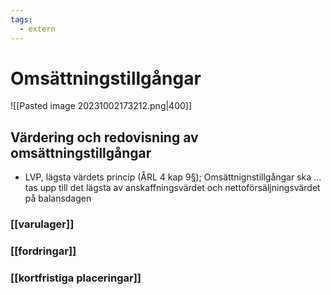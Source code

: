 ```yaml
---
tags:
  - extern
---
```

# Omsättningstillgångar
![[Pasted image 20231002173212.png|400]]

## Värdering och redovisning av omsättningstillgångar
- LVP, lägsta värdets princip (ÅRL 4 kap 9§);
  Omsättnignstillgångar ska ... tas upp till det lägsta av anskaffningsvärdet och nettoförsäljningsvärdet på balansdagen

### [[varulager]]

### [[fordringar]]

### [[kortfristiga placeringar]]